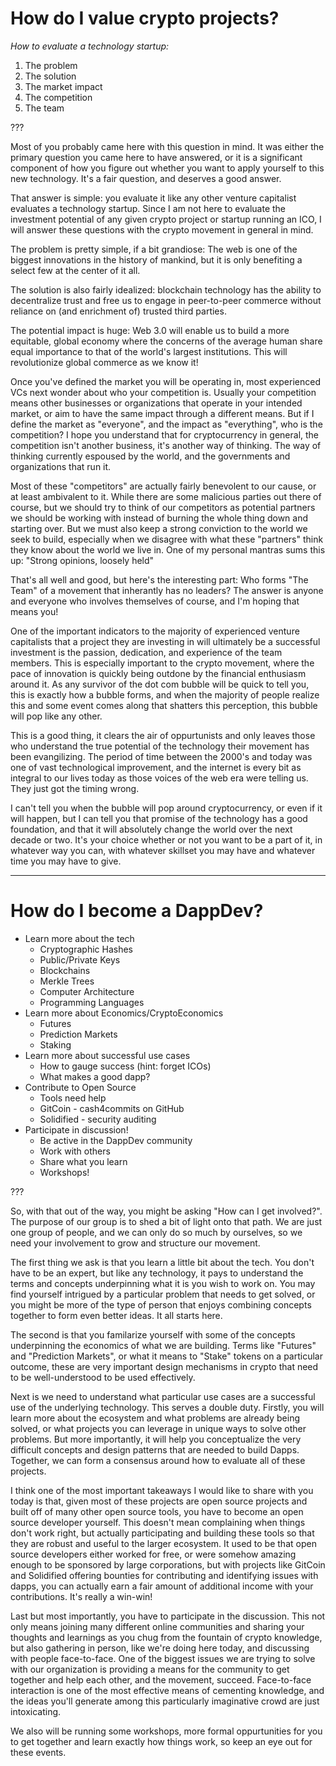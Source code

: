 # How do I value crypto projects?

*How to evaluate a technology startup:*
1. The problem
2. The solution
3. The market impact
4. The competition
5. The team

???

Most of you probably came here with this question in mind.
It was either the primary question you came here to have answered,
or it is a significant component of how you figure out whether you
want to apply yourself to this new technology.
It's a fair question, and deserves a good answer.

That answer is simple: you evaluate it like any other venture
capitalist evaluates a technology startup.
Since I am not here to evaluate the investment potential of any
given crypto project or startup running an ICO, I will answer these
questions with the crypto movement in general in mind.

The problem is pretty simple, if a bit grandiose:
The web is one of the biggest innovations in the history of mankind,
but it is only benefiting a select few at the center of it all.

The solution is also fairly idealized:
blockchain technology has the ability to decentralize trust
and free us to engage in peer-to-peer commerce without reliance
on (and enrichment of) trusted third parties.

The potential impact is huge:
Web 3.0 will enable us to build a more equitable, global economy
where the concerns of the average human share equal importance
to that of the world's largest institutions.
This will revolutionize global commerce as we know it!

Once you've defined the market you will be operating in, most experienced VCs
next wonder about who your competition is.
Usually your competition means other businesses or organizations that
operate in your intended market, or aim to have the same impact through a different means.
But if I define the market as "everyone", and the impact as "everything",
who is the competition?
I hope you understand that for cryptocurrency in general, the competition
isn't another business, it's another way of thinking.
The way of thinking currently espoused by the world,
and the governments and organizations that run it.

Most of these "competitors" are actually fairly benevolent to our cause,
or at least ambivalent to it.
While there are some malicious parties out there of course,
but we should try to think of our competitors as potential partners
we should be working with instead of burning the whole thing down and starting over.
But we must also keep a strong conviction to the world we seek to build,
especially when we disagree with what these "partners" think they know about
the world we live in. One of my personal mantras sums this up:
"Strong opinions, loosely held"

That's all well and good, but here's the interesting part:
Who forms "The Team" of a movement that inherantly has no leaders?
The answer is anyone and everyone who involves themselves of course,
and I'm hoping that means you!

One of the important indicators to the majority of experienced venture capitalists
that a project they are investing in will ultimately be a successful investment
is the passion, dedication, and experience of the team members.
This is especially important to the crypto movement,
where the pace of innovation is quickly being outdone by the financial enthusiasm around it.
As any survivor of the dot com bubble will be quick to tell you,
this is exactly how a bubble forms, and when the majority of people realize this
and some event comes along that shatters this perception, this bubble will pop like any other.

This is a good thing, it clears the air of oppurtunists and only leaves those who
understand the true potential of the technology their movement has been evangilizing.
The period of time between the 2000's and today was one of vast technological improvement,
and the internet is every bit as integral to our lives today as those voices of
the web era were telling us. They just got the timing wrong.

I can't tell you when the bubble will pop around cryptocurrency, or even if it will happen,
but I can tell you that promise of the technology has a good foundation,
and that it will absolutely change the world over the next decade or two.
It's your choice whether or not you want to be a part of it, in whatever way you can,
with whatever skillset you may have and whatever time you may have to give.

---

# How do I become a DappDev?
* Learn more about the tech
    * Cryptographic Hashes
    * Public/Private Keys
    * Blockchains
    * Merkle Trees
    * Computer Architecture
    * Programming Languages
* Learn more about Economics/CryptoEconomics
    * Futures
    * Prediction Markets
    * Staking
* Learn more about successful use cases
    * How to gauge success (hint: forget ICOs)
    * What makes a good dapp?
* Contribute to Open Source
    * Tools need help
    * GitCoin - cash4commits on GitHub
    * Solidified - security auditing
* Participate in discussion!
    * Be active in the DappDev community
    * Work with others
    * Share what you learn
    * Workshops!

???

So, with that out of the way, you might be asking "How can I get involved?".
The purpose of our group is to shed a bit of light onto that path.
We are just one group of people, and we can only do so much by ourselves,
so we need your involvement to grow and structure our movement.

The first thing we ask is that you learn a little bit about the tech.
You don't have to be an expert, but like any technology, it pays to
understand the terms and concepts underpinning what it is you wish to work on.
You may find yourself intrigued by a particular problem that needs to get solved,
or you might be more of the type of person that enjoys combining concepts together
to form even better ideas. It all starts here.

The second is that you familarize yourself with some of the concepts underpinning
the economics of what we are building. Terms like "Futures" and "Prediction Markets",
or what it means to "Stake" tokens on a particular outcome, these are very important
design mechanisms in crypto that need to be well-understood to be used effectively.

Next is we need to understand what particular use cases are a successful use of the
underlying technology. This serves a double duty. Firstly, you will learn more about
the ecosystem and what problems are already being solved, or what projects you can
leverage in unique ways to solve other problems. But more importantly, it will help
you conceptualize the very difficult concepts and design patterns that are needed to
build Dapps. Together, we can form a consensus around how to evaluate all of these projects.

I think one of the most important takeaways I would like to share with you today is
that, given most of these projects are open source projects and built off of many other
open source tools, you have to become an open source developer yourself. This doesn't
mean complaining when things don't work right, but actually participating and building
these tools so that they are robust and useful to the larger ecosystem.
It used to be that open source developers either worked for free, or were somehow
amazing enough to be sponsored by large corporations, but with projects like GitCoin
and Solidified offering bounties for contributing and identifying issues with dapps,
you can actually earn a fair amount of additional income with your contributions.
It's really a win-win!

Last but most importantly, you have to participate in the discussion.
This not only means joining many different online communities and sharing your thoughts
and learnings as you chug from the fountain of crypto knowledge, but also gathering in
person, like we're doing here today, and discussing with people face-to-face.
One of the biggest issues we are trying to solve with our organization is providing
a means for the community to get together and help each other, and the movement, succeed.
Face-to-face interaction is one of the most effective means of cementing knowledge,
and the ideas you'll generate among this particularly imaginative crowd are just intoxicating.

We also will be running some workshops, more formal oppurtunities for you to get
together and learn exactly how things work, so keep an eye out for these events.
